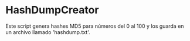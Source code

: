 # HashDumpCreator
Este script genera hashes MD5 para números del 0 al 100 y los guarda en un archivo llamado 'hashdump.txt'.
